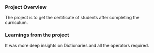 ### Project Overview

 The project is to get the certificate of students after completing the curriculum.


### Learnings from the project

 It was more deep insights on Dictionaries and all the operators required.


